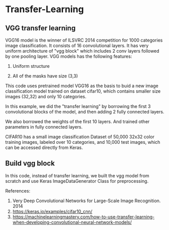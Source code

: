 # Transfer-Learning
## VGG transfer learning

VGG16 model is the winner of ILSVRC 2014 competition for 1000 categories image classification. It consists of 16 convolutional layers. It has very uniform architecture of "vgg block" which includes 2 conv layers followed by one pooling layer. VGG models has the following features:

1. Uniform structure

2. All of the masks have size (3,3)

This code uses pretrained model VGG16 as the basis to buid a new image classification model trained on dataset cifar10, which contains smaller size images (32,32) and only 10 categories. 

In this example, we did the "transfer learning" by borrowing the first 3 convolutional blocks of the model, and then adding 2 fully connected layers.

We also borrowed the weights of the first 10 layers. And trained other parameters in fully connected layers.

CIFAR10 has a small image classification Dataset of 50,000 32x32 color training images, labeled over 10 categories, and 10,000 test images, which can be accessed directly from Keras. 

## Build vgg block
In this code, instead of transfer learning, we built the vgg model from scratch and use Keras ImageDataGenerator Class for preprocessing.

References:

1. Very Deep Convolutional Networks for Large-Scale Image Recognition. 2014
2. https://keras.io/examples/cifar10_cnn/
3. https://machinelearningmastery.com/how-to-use-transfer-learning-when-developing-convolutional-neural-network-models/
